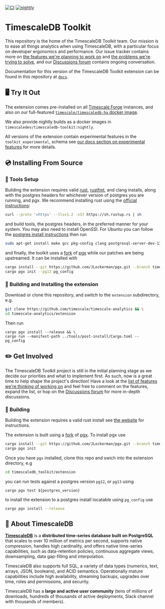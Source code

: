 [![CI](https://github.com/timescale/timescaledb-toolkit/actions/workflows/ci.yml/badge.svg)](https://github.com/timescale/timescaledb-toolkit/actions/workflows/ci.yml) [![nightly](https://github.com/timescale/timescaledb-toolkit/actions/workflows/nightly_build.yml/badge.svg)](https://github.com/timescale/timescaledb-toolkit/actions/workflows/nightly_build.yml)


# TimescaleDB Toolkit #

This repository is the home of the TimescaleDB Toolkit team. Our mission is to
ease all things analytics when using TimescaleDB, with a particular focus on
developer ergonomics and performance. Our issue tracker contains more
on [the features we're planning to work on](https://github.com/timescale/timescale-analytics/labels/proposed-feature)
and [the problems we're trying to solve](https://github.com/timescale/timescale-analytics/labels/feature-request),
and our [Discussions forum](https://github.com/timescale/timescale-analytics/discussions) contains ongoing conversation.

Documentation for this version of the TimescaleDB Toolkit extension can be found
in this repository at [`docs`](https://github.com/timescale/timescale-analytics/tree/main/docs).


## 🖥 Try It Out ##

The extension comes pre-installed on all [Timescale Forge](https://console.forge.timescale.com/) instances, and also on our full-featured [`timescale/timescaledb-ha` docker image](https://hub.docker.com/r/timescale/timescaledb-ha).

We also provide nightly builds as a docker images in `timescaledev/timescaledb-toolkit:nightly`.

All versions of the extension contain experimental features in the `toolkit_experimental`, schema see [our docs section on experimental features](/docs/README.md#tag-notes) for
more details.

## 💿 Installing From Source ##

### 🔧 Tools Setup ###

Building the extension requires valid [rust](https://www.rust-lang.org/), [rustfmt](https://github.com/rust-lang/rustfmt), and clang installs, along with the postgres headers for whichever version of postgres you are running, and pgx.
We recommend installing rust using the [official instructions](https://www.rust-lang.org/tools/install):
```bash
curl --proto '=https' --tlsv1.2 -sSf https://sh.rustup.rs | sh
```
and build tools, the postgres headers, in the preferred manner for your system. You may also need to install OpenSSl.
For Ubuntu you can follow the [postgres install instructions](https://www.postgresql.org/download/linux/ubuntu/) then run
```bash
sudo apt-get install make gcc pkg-config clang postgresql-server-dev-13 libssl-dev
```
and finally, the toolkit uses a [fork](https://github.com/JLockerman/pgx/tree/timescale)
of [pgx](https://github.com/zombodb/pgx) while our patches are being upstreamed. It can be installed with
```bash
cargo install --git https://github.com/JLockerman/pgx.git --branch timescale cargo-pgx && \
cargo pgx init --pg13 pg_config
```

### 💾 Building and Installing the extension ###

Download or clone this repository, and switch to the `extension` subdirectory, e.g.
```bash
git clone https://github.com/timescale/timescale-analytics && \
cd timescale-analytics/extension
```
Then run
```
cargo pgx install --release && \
cargo run --manifest-path ../tools/post-install/Cargo.toml -- pg_config
```

## ✏️ Get Involved ##

The TimescaleDB Toolkit project is still in the initial planning stage as we
decide our priorities and what to implement first. As such, now is a great time
to help shape the project's direction! Have a look at the
[list of features we're thinking of working on](https://github.com/timescale/timescale-analytics/labels/proposed-feature)
and feel free to comment on the features, expand the list, or
hop on the [Discussions forum](https://github.com/timescale/timescale-analytics/discussions) for more in-depth discussions.

### 🔨 Building ###

Building the extension requires a valid rust install see [the website](https://www.rust-lang.org/tools/install) for instructions.

The extension is built using a [fork](https://github.com/JLockerman/pgx/tree/timescale)
of [pgx](https://github.com/zombodb/pgx). To install pgx use

```bash
cargo install --git https://github.com/JLockerman/pgx.git --branch timescale cargo-pgx && \
cargo pgx init
```

Once you have `pgx` installed, clone this repo and swich into the extension directory, e.g
```bash
cd timescaledb_toolkit/extension
```
you can run tests against a postgres version
`pg12`, or `pg13` using

```
cargo pgx test ${postgres_version}
```

to install the extension to a postgres install locatable using `pg_config` use

```bash
cargo pgx install --release
```


## 🐯 About TimescaleDB

**[TimescaleDB](https://github.com/timescale/timescaledb)** is a
**distributed time-series database built on PostgreSQL** that scales to
over 10 million of metrics per second, supports native compression,
handles high cardinality, and offers native time-series capabilities,
such as data-retention policies, continuous aggregate views,
downsampling, data gap-filling and interpolation.

TimescaleDB also supports full SQL, a variety of data types (numerics,
text, arrays, JSON, booleans), and ACID semantics. Operationally mature
capabilities include high availability, streaming backups, upgrades over
time, roles and permissions, and security.

TimescaleDB has a **large and active user community** (tens of millions
of downloads, hundreds of thousands of active deployments, Slack channel
with thousands of members).
